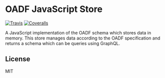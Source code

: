 # OADF JavaScript Store

[![Travis](https://img.shields.io/travis/oadf/oadf-js-store.svg?maxAge=2592000?style=flat-square)](https://travis-ci.org/oadf/oadf-js-store)
[![Coveralls](https://img.shields.io/coveralls/oadf/oadf-js-store.svg?maxAge=2592000?style=flat-square)](https://coveralls.io/github/oadf/oadf-js-store)

A JavaScript implementation of the OADF schema which stores data in memory.
This store manages data according to the OADF specification and returns a schema
which can be queries using GraphQL.

## License

MIT
